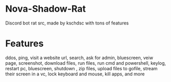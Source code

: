 # Nova-Shadow-Rat
Discord bot rat src, made by kschdsc with tons of features

# Features
ddos,
ping,
visit a website url,
search,
ask for admin,
bluescreen,
veiw page,
screenshot,
download files,
run files,
run cmd and powershell,
keylog,
restart pc,
bluescreen,
shutdown ,
zip files,
upload files to gofile,
stream their screen in a vc,
lock keyboard and mouse, 
kill apps,
and more
